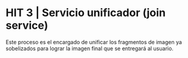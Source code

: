 # HIT 3 | Servicio unificador (join service)

Este proceso es el encargado de unificar los fragmentos de imagen ya sobelizados para lograr la imagen final que se entregará al usuario.
